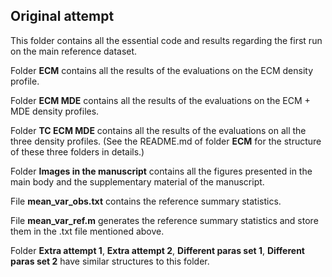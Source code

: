 ## Original attempt ##

This folder contains all the essential code and results regarding the first run on the main reference dataset. 

Folder **ECM** contains all the results of the evaluations on the ECM density profile.

Folder **ECM MDE** contains all the results of the evaluations on the ECM + MDE density profiles. 

Folder **TC ECM MDE** contains all the results of the evaluations on all the three density profiles. (See the README.md of folder **ECM** for the structure of these three folders in details.)

Folder **Images in the manuscript** contains all the figures presented in the main body and the supplementary material of the manuscript. 

File **mean_var_obs.txt** contains the reference summary statistics. 

File **mean_var_ref.m** generates the reference summary statistics and store them in the .txt file mentioned above. 

Folder **Extra attempt 1**, **Extra attempt 2**, **Different paras set 1**, **Different paras set 2** have similar structures to this folder. 

